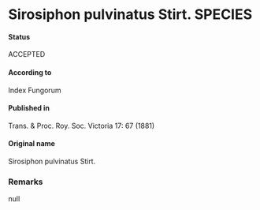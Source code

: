 # Sirosiphon pulvinatus Stirt. SPECIES

#### Status
ACCEPTED

#### According to
Index Fungorum

#### Published in
Trans. & Proc. Roy. Soc. Victoria 17: 67 (1881)

#### Original name
Sirosiphon pulvinatus Stirt.

### Remarks
null